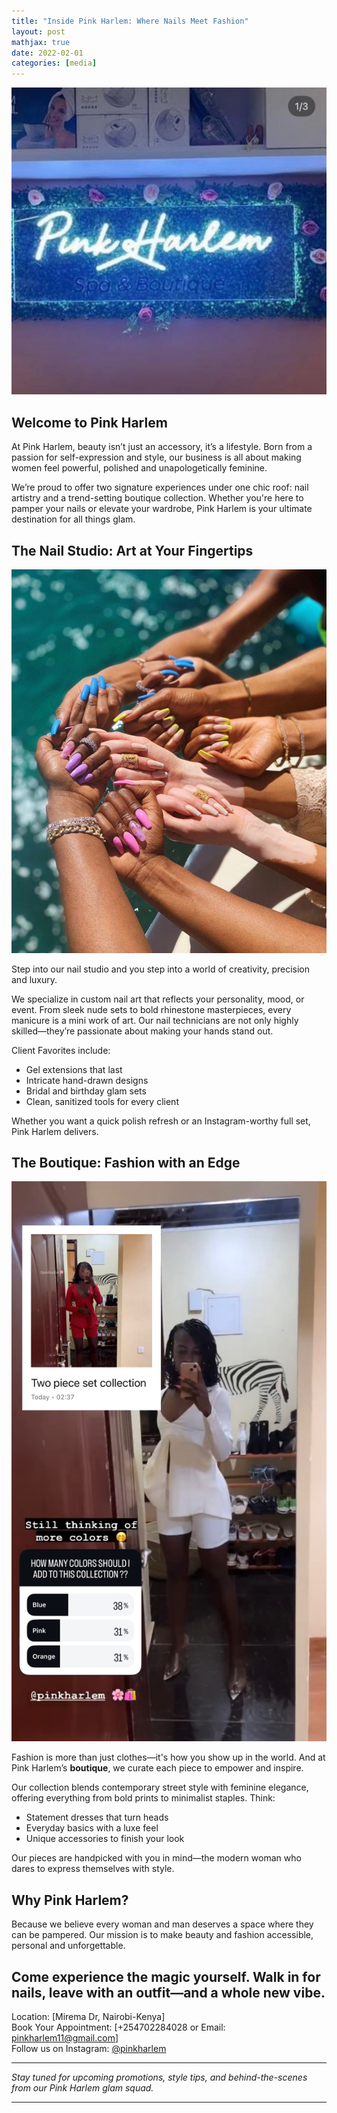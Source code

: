 ```yaml
---
title: "Inside Pink Harlem: Where Nails Meet Fashion"
layout: post
mathjax: true
date: 2022-02-01
categories: [media]
---
```


![Pink Harlem Logo](https://github.com/Betty-coded/betty-coded.github.io/blob/bf6464d2e6b0a081cd09b8652d018a7442867a93/Pink%20Harlem%20light.jpg)

## Welcome to Pink Harlem

At Pink Harlem, beauty isn’t just an accessory, it’s a lifestyle. Born from a passion for self-expression and style, our business is all about making women feel powerful, polished and unapologetically feminine.

We’re proud to offer two signature experiences under one chic roof: nail artistry and a trend-setting boutique collection. Whether you're here to pamper your nails or elevate your wardrobe, Pink Harlem is your ultimate destination for all things glam.


## The Nail Studio: Art at Your Fingertips

![Pink Harlem Nails](https://github.com/Betty-coded/betty-coded.github.io/blob/f002d972bf28edd38f05e48ab78dc1d49ac6e217/Nails.jpg)

Step into our nail studio and you step into a world of creativity, precision and luxury.

We specialize in custom nail art that reflects your personality, mood, or event. From sleek nude sets to bold rhinestone masterpieces, every manicure is a mini work of art. Our nail technicians are not only highly skilled—they’re passionate about making your hands stand out.

Client Favorites include:
- Gel extensions that last
- Intricate hand-drawn designs
- Bridal and birthday glam sets
- Clean, sanitized tools for every client

Whether you want a quick polish refresh or an Instagram-worthy full set, Pink Harlem delivers.


##  The Boutique: Fashion with an Edge

![Pink Harlem Boutique](https://github.com/Betty-coded/betty-coded.github.io/blob/d0dbbd61b1f909c503c5c8ede8757b7b139b3d13/Clothing%20Line.jpg)

Fashion is more than just clothes—it's how you show up in the world. And at Pink Harlem’s **boutique**, we curate each piece to empower and inspire.

Our collection blends contemporary street style with feminine elegance, offering everything from bold prints to minimalist staples. 
Think:
- Statement dresses that turn heads
- Everyday basics with a luxe feel
- Unique accessories to finish your look

Our pieces are handpicked with you in mind—the modern woman who dares to express themselves with style.


## Why Pink Harlem?

Because we believe every woman and man deserves a space where they can be pampered. Our mission is to make beauty and fashion accessible, personal and unforgettable.

Come experience the magic yourself. Walk in for nails, leave with an outfit—and a whole new vibe.
---

<i class="fas fa-map-marker-alt"></i> Location: [Mirema Dr, Nairobi-Kenya]  
<i class="fas fa-calender-chec"></i> Book Your Appointment: [+254702284028 or Email: pinkharlem11@gmail.com]  
<i class="fas fa-instagram"></i>Follow us on Instagram: [@pinkharlem](https://www.instagram.com/pinkharlem?igsh=bnlpanFOdTg1Z3pv&utm_source=qr)

---

*Stay tuned for upcoming promotions, style tips, and behind-the-scenes from our Pink Harlem glam squad.*

---
